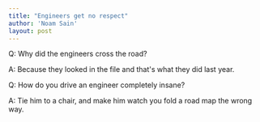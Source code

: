 ```yaml
---
title: "Engineers get no respect"
author: 'Noam Sain'
layout: post
---
```


Q: Why did the engineers cross the road?

A: Because they looked in the file and that's what they did last year.

Q: How do you drive an engineer completely insane?

A: Tie him to a chair, and make him watch you fold a road map the wrong way.